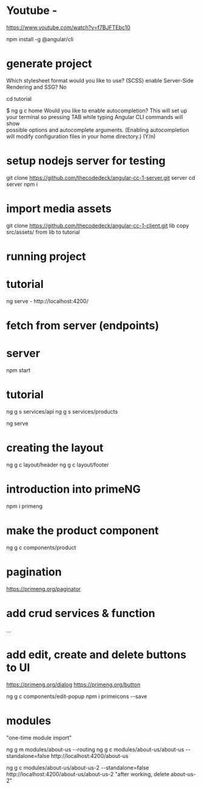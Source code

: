 # Youtube - 
https://www.youtube.com/watch?v=f7BJFTEbc10

npm install -g @angular/cli

# generate project
Which stylesheet format would you like to use? (SCSS)
enable Server-Side Rendering and SSG? No

cd tutorial

$ ng g c home
Would you like to enable autocompletion? This will set up your terminal so pressing TAB while typing Angular CLI commands will show  
possible options and autocomplete arguments. (Enabling autocompletion will modify configuration files in your home directory.) (Y/n) 

# setup nodejs server for testing
git clone https://github.com/thecodedeck/angular-cc-1-server.git server
cd server
npm i

# import media assets
git clone https://github.com/thecodedeck/angular-cc-1-client.git lib
copy src/assets/ from lib to tutorial

# running project
# tutorial
ng serve - http://localhost:4200/

# fetch from server (endpoints)

# server
npm start

# tutorial
ng g s services/api
ng g s services/products

ng serve

# creating the layout

ng g c layout/header
ng g c layout/footer

# introduction into primeNG

npm i primeng

# make the product component
 
ng g c components/product

# pagination

https://primeng.org/paginator

# add crud services & function

...

# add edit, create and delete buttons to UI

https://primeng.org/dialog
https://primeng.org/button

ng g c components/edit-popup
npm i primeicons --save

# modules
"one-time module import"

ng g m modules/about-us --routing
ng g c modules/about-us/about-us --standalone=false
http://localhost:4200/about-us

ng g c modules/about-us/about-us-2 --standalone=false
http://localhost:4200/about-us/about-us-2
"after working, delete about-us-2"